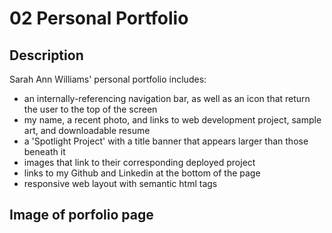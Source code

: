 # 02 Personal Portfolio

## Description

Sarah Ann Williams' personal portfolio includes:

- an internally-referencing navigation bar, as well as an icon that return the user to the top of the screen
- my name, a recent photo, and links to web development project, sample art, and downloadable resume
- a 'Spotlight Project' with a title banner that appears larger than those beneath it
- images that link to their corresponding deployed project
- links to my Github and Linkedin at the bottom of the page
- responsive web layout with semantic html tags

## Image of porfolio page
